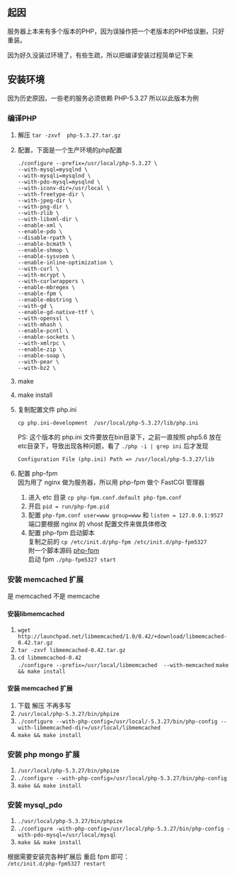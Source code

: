 ## 起因
服务器上本来有多个版本的PHP，因为误操作把一个老版本的PHP给误删，只好重装。

因为好久没装过环境了，有些生疏，所以把编译安装过程简单记下来

## 安装环境

因为历史原因，一些老的服务必须依赖 PHP-5.3.27 所以以此版本为例
### 编译PHP

1.  解压 `tar -zxvf  php-5.3.27.tar.gz`
2.  配置，下面是一个生产环境的php配置 
 
    ```
    ./configure --prefix=/usr/local/php-5.3.27 \
    --with-mysql=mysqlnd \
    --with-mysqli=mysqlnd \
    --with-pdo-mysql=mysqlnd \
    --with-iconv-dir=/usr/local \
    --with-freetype-dir \
    --with-jpeg-dir \
    --with-png-dir \
    --with-zlib \
    --with-libxml-dir \
    --enable-xml \
    --enable-pdo \
    --disable-rpath \
    --enable-bcmath \
    --enable-shmop \
    --enable-sysvsem \
    --enable-inline-optimization \
    --with-curl \
    --with-mcrypt \
    --with-curlwrappers \
    --enable-mbregex \
    --enable-fpm \
    --enable-mbstring \
    --with-gd \
    --enable-gd-native-ttf \
    --with-openssl \
    --with-mhash \
    --enable-pcntl \
    --enable-sockets \
    --with-xmlrpc \
    --enable-zip \
    --enable-soap \
    --with-pear \
    --with-bz2 \
    ```
3. make
4. make install
5. 复制配置文件 php.ini   
	```
	cp php.ini-development  /usr/local/php-5.3.27/lib/php.ini
	```
	
	PS: 这个版本的 php.ini 文件要放在bin目录下，之前一直按照 php5.6 放在etc目录下，导致出现各种问题，看了 `./php -i | grep ini` 后才发现  
	```
	Configuration File (php.ini) Path => /usr/local/php-5.3.27/lib
	```
6. 配置 php-fpm  
	因为用了 nginx 做为服务器，所以用 php-fpm 做个 FastCGI 管理器
	1. 进入 etc 目录 `cp php-fpm.conf.default php-fpm.conf`
	2. 开启 `pid = run/php-fpm.pid`
	3. 配置 `php-fpm.conf user=www group=www` 和 `listen = 127.0.0.1:9527`  
	端口要根据 nginx 的 vhost 配置文件来做具体修改
	4. 配置 php-fpm 启动脚本  
		复制之前的 ` cp /etc/init.d/php-fpm /etc/init.d/php-fpm5327 `  
		附一个脚本源码 [php-fpm](https://gist.github.com/ccforward/67b9ebf2ddca678760ff)  
		启动 fpm `./php-fpm5327 start`

### 安装 memcached 扩展
是 memcached 不是 memcache

#### 安装libmemcached

1. `wget http://launchpad.net/libmemcached/1.0/0.42/+download/libmemcached-0.42.tar.gz`
2. `tar -zxvf libmemcached-0.42.tar.gz`
3. `cd libmemcached-0.42`  
	`./configure --prefix=/usr/local/libmemcached  --with-memcached`
	`make && make install`

#### 安装 memcached 扩展 
1. 下载 解压 不再多写
2. `/usr/local/php-5.3.27/bin/phpize`
3. `./configure --with-php-config=/usr/local/-5.3.27/bin/php-config --with-libmemcached-dir=/usr/local/libmemcached`
4. ` make && make install `

### 安装 php mongo 扩展
1. `/usr/local/php-5.3.27/bin/phpize`
2. `./configure --with-php-config=/usr/local/php-5.3.27/bin/php-config`
3. `make && make install`

### 安装 mysql_pdo
1. `./usr/local/php-5.3.27/bin/phpize`
2. `./configure -with-php-config=/usr/local/php-5.3.27/bin/php-config -with-pdo-mysql=/usr/local/mysql`
3. `make && make install`

根据需要安装完各种扩展后 重启 fpm 即可：  
` /etc/init.d/php-fpm5327 restart `
